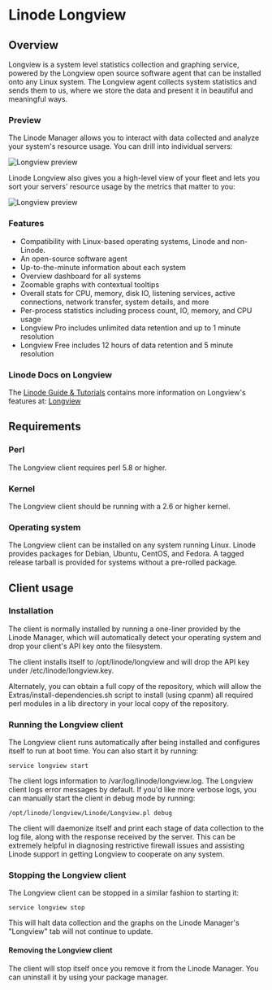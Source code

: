 Linode Longview
===============

## Overview
Longview is a system level statistics collection and graphing service, powered by the Longview open source software agent that can be installed onto any Linux system. The Longview agent collects system statistics and sends them to us, where we store the data and present it in beautiful and meaningful ways.

### Preview

The Linode Manager allows you to interact with data collected and analyze your system's resource usage. You can drill into individual servers:

![Longview preview](http://i.imgur.com/mLC8MvK.png "Linode Longview")

Linode Longview also gives you a high-level view of your fleet and lets you sort your servers' resource usage by the metrics that matter to you:

![Longview preview](https://forum.linode.com/images/longview/z6RVTUv.gif "Linode Longview")

### Features

* Compatibility with Linux-based operating systems, Linode and non-Linode.
* An open-source software agent
* Up-to-the-minute information about each system
* Overview dashboard for all systems
* Zoomable graphs with contextual tooltips
* Overall stats for CPU, memory, disk IO, listening services, active connections, network transfer, system details, and more
* Per-process statistics including process count, IO, memory, and CPU usage
* Longview Pro includes unlimited data retention and up to 1 minute resolution
* Longview Free includes 12 hours of data retention and 5 minute resolution

### Linode Docs on Longview

The [Linode Guide & Tutorials](https://linode.com/docs) contains more information on Longview's features at: [Longview](https://www.linode.com/docs/platform/longview/)

## Requirements

### Perl

The Longview client requires perl 5.8 or higher.

### Kernel

The Longview client should be running with a 2.6 or higher kernel. 

### Operating system

The Longview client can be installed on any system running Linux. Linode provides packages for Debian, Ubuntu, CentOS, and Fedora. A tagged release tarball is provided for systems without a pre-rolled package.

## Client usage

### Installation

The client is normally installed by running a one-liner provided by the Linode Manager, which will automatically detect your operating system and drop your client's API key onto the filesystem.

The client installs itself to /opt/linode/longview and will drop the API key under /etc/linode/longview.key.

Alternately, you can obtain a full copy of the repository, which will allow the Extras/install-dependencies.sh script to install (using cpanm) all required perl modules in a lib directory in your local copy of the repository.

### Running the Longview client

The Longview client runs automatically after being installed and configures itself to run at boot time. You can also start it by running:

    service longview start

The client logs information to /var/log/linode/longview.log. The Longview client logs error messages by default. If you'd like more verbose logs, you can manually start the client in debug mode by running:

    /opt/linode/longview/Linode/Longview.pl debug

The client will daemonize itself and print each stage of data collection to the log file, along with the response received by the server. This can be extremely helpful in diagnosing restrictive firewall issues and assisting Linode support in getting Longview to cooperate on any system.

### Stopping the Longview client

The Longview client can be stopped in a similar fashion to starting it:

    service longview stop

This will halt data collection and the graphs on the Linode Manager's "Longview" tab will not continue to update.

#### Removing the Longview client

The client will stop itself once you remove it from the Linode Manager. You can uninstall it by using your package manager. 

